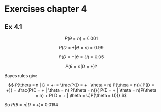 Exercises chapter 4
===================

Ex 4.1
------

$$
P(\theta = n) = 0.001
$$

$$
P(D = + | \theta = n) = 0.99
$$

$$
P(D = + | \theta = U) = 0.05
$$

$$
P(\theta = n | D = +)?
$$

Bayes rules give

$$
P(\theta = n | D = +) = \frac{P(D = + | \theta = n) P(\theta = n)}{ P(D = +)} = \frac{P(D = + | \theta = n) P(\theta = n)}{ P(D = + | \theta = n)P(\theta = n) + P( D = + | \theta = U)P(\theta = U))}
$$

So $P(\theta = n | D = +) =$ 0.0194


